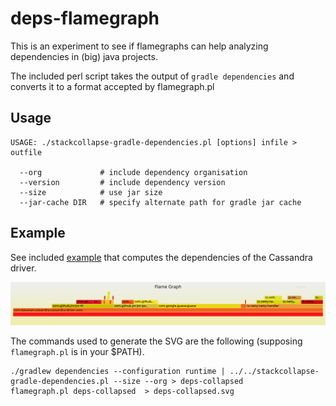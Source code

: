 # deps-flamegraph

This is an experiment to see if flamegraphs can help analyzing dependencies
in (big) java projects.

The included perl script takes the output of `gradle dependencies` and converts
it to a format accepted by flamegraph.pl

## Usage
```
USAGE: ./stackcollapse-gradle-dependencies.pl [options] infile > outfile

  --org             # include dependency organisation
  --version         # include dependency version
  --size            # use jar size
  --jar-cache DIR   # specify alternate path for gradle jar cache
```

## Example

See included [example](https://github.com/pcdv/deps-flamegraph/tree/master/samples/cassandra) 
that computes the dependencies of the Cassandra driver.

![alt text](samples/cassandra/deps-collapsed.svg "Cassandra driver dependencies")

The commands used to generate the SVG are the following (supposing `flamegraph.pl` is in your $PATH).
```
./gradlew dependencies --configuration runtime | ../../stackcollapse-gradle-dependencies.pl --size --org > deps-collapsed
flamegraph.pl deps-collapsed  > deps-collapsed.svg
```


